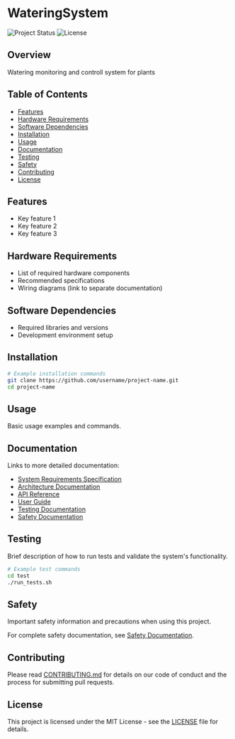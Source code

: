 # WateringSystem

![Project Status](https://img.shields.io/badge/status-active-green.svg)
![License](https://img.shields.io/badge/license-MIT-blue.svg)

## Overview
Watering monitoring and controll system for plants

## Table of Contents
- [Features](#features)
- [Hardware Requirements](#hardware-requirements)
- [Software Dependencies](#software-dependencies)
- [Installation](#installation)
- [Usage](#usage)
- [Documentation](#documentation)
- [Testing](#testing)
- [Safety](#safety)
- [Contributing](#contributing)
- [License](#license)

## Features
- Key feature 1
- Key feature 2
- Key feature 3

## Hardware Requirements
- List of required hardware components
- Recommended specifications
- Wiring diagrams (link to separate documentation)

## Software Dependencies
- Required libraries and versions
- Development environment setup

## Installation
```bash
# Example installation commands
git clone https://github.com/username/project-name.git
cd project-name
```

## Usage
Basic usage examples and commands.

## Documentation
Links to more detailed documentation:
- [System Requirements Specification](docs/requirements.md)
- [Architecture Documentation](docs/architecture.md)
- [API Reference](docs/api.md)
- [User Guide](docs/user-guide.md)
- [Testing Documentation](docs/testing.md)
- [Safety Documentation](docs/safety.md)

## Testing
Brief description of how to run tests and validate the system's functionality.

```bash
# Example test commands
cd test
./run_tests.sh
```

## Safety
Important safety information and precautions when using this project.

For complete safety documentation, see [Safety Documentation](docs/safety.md).

## Contributing
Please read [CONTRIBUTING.md](CONTRIBUTING.md) for details on our code of conduct and the process for submitting pull requests.

## License
This project is licensed under the MIT License - see the [LICENSE](LICENSE) file for details.
